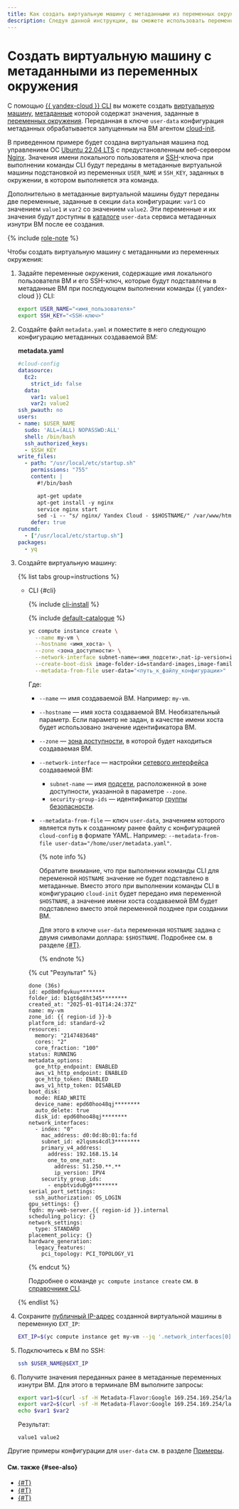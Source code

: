 ```yaml
---
title: Как создать виртуальную машину с метаданными из переменных окружения
description: Следуя данной инструкции, вы сможете использовать переменные окружения при создании виртуальной машины с пользовательским скриптом cloud-init, чтобы установить дополнительное ПО и донастроить ВМ при ее создании.
---
```


# Создать виртуальную машину с метаданными из переменных окружения

С помощью [{{ yandex-cloud }} CLI](../../../cli/index.yaml) вы можете создать [виртуальную машину](../../concepts/vm.md), [метаданные](../../concepts/vm-metadata.md) которой содержат значения, заданные в [переменных окружения](https://ru.wikipedia.org/wiki/Переменная_среды). Переданная в ключе `user-data` конфигурация метаданных обрабатывается запущенным на ВМ агентом [cloud-init](https://cloudinit.readthedocs.io/en/latest/).

В приведенном примере будет создана виртуальная машина под управлением ОС [Ubuntu 22.04 LTS](/marketplace/products/yc/ubuntu-22-04-lts) с предустановленным веб-сервером [Nginx](https://nginx.org/). Значения имени локального пользователя и [SSH](../../../glossary/ssh-keygen.md)-ключа при выполнении команды CLI будут переданы в метаданные виртуальной машины подстановкой из переменных `USER_NAME` и `SSH_KEY`, заданных в окружении, в котором выполняется эта команда.

Дополнительно в метаданные виртуальной машины будут переданы две переменные, заданные в секции `data` конфигурации: `var1` со значением `value1` и `var2` со значением `value2`. Эти переменные и их значения будут доступны в [каталоге](../../concepts/metadata/directories.md#dir-user) `user-data` сервиса метаданных изнутри ВМ после ее создания.

{% include [role-note](../../../_includes/compute/role-note.md) %}

Чтобы создать виртуальную машину с метаданными из переменных окружения:

1. Задайте переменные окружения, содержащие имя локального пользователя ВМ и его SSH-ключ, которые будут подставлены в метаданные ВМ при последующем выполнении команды {{ yandex-cloud }} CLI:

    ```bash
    export USER_NAME="<имя_пользователя>"
    export SSH_KEY="<SSH-ключ>"
    ```
1. Создайте файл `metadata.yaml` и поместите в него следующую конфигурацию метаданных создаваемой ВМ:

    **metadata.yaml**

    ```yaml
    #cloud-config
    datasource:
      Ec2:
        strict_id: false
      data:
        var1: value1
        var2: value2
    ssh_pwauth: no
    users:
    - name: $USER_NAME
      sudo: 'ALL=(ALL) NOPASSWD:ALL'
      shell: /bin/bash
      ssh_authorized_keys:
      - $SSH_KEY
    write_files:
      - path: "/usr/local/etc/startup.sh"
        permissions: "755"
        content: |
          #!/bin/bash
    
          apt-get update
          apt-get install -y nginx
          service nginx start
          sed -i -- "s/ nginx/ Yandex Cloud - $$HOSTNAME/" /var/www/html/index.nginx-debian.html
        defer: true
    runcmd:
      - ["/usr/local/etc/startup.sh"]
    packages:
      - yq
    ```
1. Создайте виртуальную машину:

    {% list tabs group=instructions %}

    - CLI {#cli}

      {% include [cli-install](../../../_includes/cli-install.md) %}

      {% include [default-catalogue](../../../_includes/default-catalogue.md) %}

      ```bash
      yc compute instance create \
        --name my-vm \
        --hostname <имя_хоста> \
        --zone <зона_доступности> \
        --network-interface subnet-name=<имя_подсети>,nat-ip-version=ipv4,security-group-ids=<идентификатор_группы_безопасности> \
        --create-boot-disk image-folder-id=standard-images,image-family=ubuntu-2204-lts \
        --metadata-from-file user-data="<путь_к_файлу_конфигурации>"
      ```

      Где:
      * `--name` — имя создаваемой ВМ. Например: `my-vm`.
      * `--hostname` — имя хоста создаваемой ВМ. Необязательный параметр. Если параметр не задан, в качестве имени хоста будет использовано значение идентификатора ВМ.
      * `--zone` — [зона доступности](../../../overview/concepts/geo-scope.md), в которой будет находиться создаваемая ВМ.
      * `--network-interface` — настройки [сетевого интерфейса](../../concepts/network.md) создаваемой ВМ:

          * `subnet-name` — имя [подсети](../../../vpc/concepts/network.md#subnet), расположенной в зоне доступности, указанной в параметре `--zone`.
          * `security-group-ids` — идентификатор [группы безопасности](../../../vpc/concepts/security-groups.md).
      * `--metadata-from-file` — ключ `user-data`, значением которого является путь к созданному ранее файлу с конфигурацией `cloud-config` в формате YAML. Например: `--metadata-from-file user-data="/home/user/metadata.yaml"`.

          {% note info %}

          Обратите внимание, что при выполнении команды CLI для переменной `HOSTNAME` значение не будет подставлено в метаданные. Вместо этого при выполнении команды CLI в конфигурацию `cloud-init` будет передано имя переменной `$HOSTNAME`, а значение имени хоста создаваемой ВМ будет подставлено вместо этой переменной позднее при создании ВМ.

          Для этого в ключе `user-data` переменная `HOSTNAME` задана с двумя символами доллара: `$$HOSTNAME`. Подробнее см. в разделе [{#T}](../../concepts/metadata/sending-metadata.md#environment-variables).

          {% endnote %}

      {% cut "Результат" %}

      ```text
      done (36s)
      id: epd8m0fqvkuu********
      folder_id: b1gt6g8ht345********
      created_at: "2025-01-01T14:24:37Z"
      name: my-vm
      zone_id: {{ region-id }}-b
      platform_id: standard-v2
      resources:
        memory: "2147483648"
        cores: "2"
        core_fraction: "100"
      status: RUNNING
      metadata_options:
        gce_http_endpoint: ENABLED
        aws_v1_http_endpoint: ENABLED
        gce_http_token: ENABLED
        aws_v1_http_token: DISABLED
      boot_disk:
        mode: READ_WRITE
        device_name: epd60hoo48qj********
        auto_delete: true
        disk_id: epd60hoo48qj********
      network_interfaces:
        - index: "0"
          mac_address: d0:0d:8b:01:fa:fd
          subnet_id: e2lqsms4cdl3********
          primary_v4_address:
            address: 192.168.15.14
            one_to_one_nat:
              address: 51.250.**.**
              ip_version: IPV4
          security_group_ids:
            - enpbtvidu0g0********
      serial_port_settings:
        ssh_authorization: OS_LOGIN
      gpu_settings: {}
      fqdn: my-web-server.{{ region-id }}.internal
      scheduling_policy: {}
      network_settings:
        type: STANDARD
      placement_policy: {}
      hardware_generation:
        legacy_features:
          pci_topology: PCI_TOPOLOGY_V1
      ```

      {% endcut %}

      Подробнее о команде `yc compute instance create` см. в [справочнике CLI](../../../cli/cli-ref/compute/cli-ref/instance/create.md).

    {% endlist %}

1. Сохраните [публичный IP-адрес](../../concepts/network.md#public-ip) созданной виртуальной машины в переменную `EXT_IP`:

    ```bash
    EXT_IP=$(yc compute instance get my-vm --jq '.network_interfaces[0].primary_v4_address.one_to_one_nat.address')
    ```
1. Подключитесь к ВМ по SSH:

    ```bash
    ssh $USER_NAME@$EXT_IP
    ```
1. Получите значения переданных ранее в метаданные переменных изнутри ВМ. Для этого в терминале ВМ выполните запросы:

    ```bash
    export var1=$(curl -sf -H Metadata-Flavor:Google 169.254.169.254/latest/user-data | yq .datasource.data.var1)
    export var2=$(curl -sf -H Metadata-Flavor:Google 169.254.169.254/latest/user-data | yq .datasource.data.var2)
    echo $var1 $var2
    ```

    Результат:

    ```text
    value1 value2
    ```

Другие примеры конфигурации для `user-data` см. в разделе [Примеры](./create-with-cloud-init-scripts.md#examples).

#### См. также {#see-also}

* [{#T}](../../concepts/vm-metadata.md)
* [{#T}](./create-with-lockbox-secret.md)
* [{#T}](./create-with-cloud-init-scripts.md)